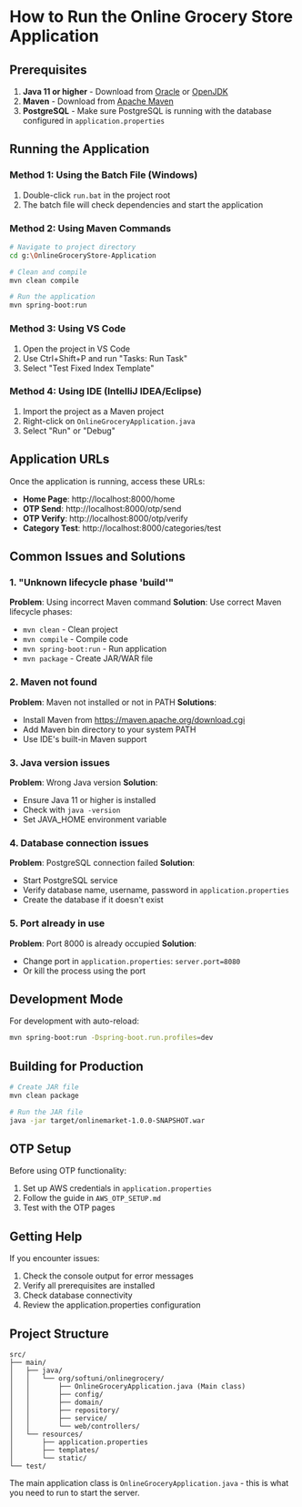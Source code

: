 # How to Run the Online Grocery Store Application

## Prerequisites
1. **Java 11 or higher** - Download from [Oracle](https://www.oracle.com/java/technologies/downloads/) or [OpenJDK](https://openjdk.org/)
2. **Maven** - Download from [Apache Maven](https://maven.apache.org/download.cgi)
3. **PostgreSQL** - Make sure PostgreSQL is running with the database configured in `application.properties`

## Running the Application

### Method 1: Using the Batch File (Windows)
1. Double-click `run.bat` in the project root
2. The batch file will check dependencies and start the application

### Method 2: Using Maven Commands
```bash
# Navigate to project directory
cd g:\OnlineGroceryStore-Application

# Clean and compile
mvn clean compile

# Run the application
mvn spring-boot:run
```

### Method 3: Using VS Code
1. Open the project in VS Code
2. Use Ctrl+Shift+P and run "Tasks: Run Task"
3. Select "Test Fixed Index Template"

### Method 4: Using IDE (IntelliJ IDEA/Eclipse)
1. Import the project as a Maven project
2. Right-click on `OnlineGroceryApplication.java`
3. Select "Run" or "Debug"

## Application URLs

Once the application is running, access these URLs:

- **Home Page**: http://localhost:8000/home
- **OTP Send**: http://localhost:8000/otp/send  
- **OTP Verify**: http://localhost:8000/otp/verify
- **Category Test**: http://localhost:8000/categories/test

## Common Issues and Solutions

### 1. "Unknown lifecycle phase 'build'"
**Problem**: Using incorrect Maven command
**Solution**: Use correct Maven lifecycle phases:
- `mvn clean` - Clean project
- `mvn compile` - Compile code
- `mvn spring-boot:run` - Run application
- `mvn package` - Create JAR/WAR file

### 2. Maven not found
**Problem**: Maven not installed or not in PATH
**Solutions**:
- Install Maven from https://maven.apache.org/download.cgi
- Add Maven bin directory to your system PATH
- Use IDE's built-in Maven support

### 3. Java version issues
**Problem**: Wrong Java version
**Solution**: 
- Ensure Java 11 or higher is installed
- Check with `java -version`
- Set JAVA_HOME environment variable

### 4. Database connection issues
**Problem**: PostgreSQL connection failed
**Solution**:
- Start PostgreSQL service
- Verify database name, username, password in `application.properties`
- Create the database if it doesn't exist

### 5. Port already in use
**Problem**: Port 8000 is already occupied
**Solution**:
- Change port in `application.properties`: `server.port=8080`
- Or kill the process using the port

## Development Mode

For development with auto-reload:
```bash
mvn spring-boot:run -Dspring-boot.run.profiles=dev
```

## Building for Production

```bash
# Create JAR file
mvn clean package

# Run the JAR file
java -jar target/onlinemarket-1.0.0-SNAPSHOT.war
```

## OTP Setup

Before using OTP functionality:
1. Set up AWS credentials in `application.properties`
2. Follow the guide in `AWS_OTP_SETUP.md`
3. Test with the OTP pages

## Getting Help

If you encounter issues:
1. Check the console output for error messages
2. Verify all prerequisites are installed
3. Check database connectivity
4. Review the application.properties configuration

## Project Structure
```
src/
├── main/
│   ├── java/
│   │   └── org/softuni/onlinegrocery/
│   │       ├── OnlineGroceryApplication.java (Main class)
│   │       ├── config/
│   │       ├── domain/
│   │       ├── repository/
│   │       ├── service/
│   │       └── web/controllers/
│   └── resources/
│       ├── application.properties
│       ├── templates/
│       └── static/
└── test/
```

The main application class is `OnlineGroceryApplication.java` - this is what you need to run to start the server.
